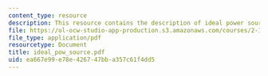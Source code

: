 ```yaml
---
content_type: resource
description: This resource contains the description of ideal power sources.
file: https://ol-ocw-studio-app-production.s3.amazonaws.com/courses/2-141-modeling-and-simulation-of-dynamic-systems-fall-2006/ea667e99e78e426747bba357c61f4dd5_ideal_pow_source.pdf
file_type: application/pdf
resourcetype: Document
title: ideal_pow_source.pdf
uid: ea667e99-e78e-4267-47bb-a357c61f4dd5
---
```

